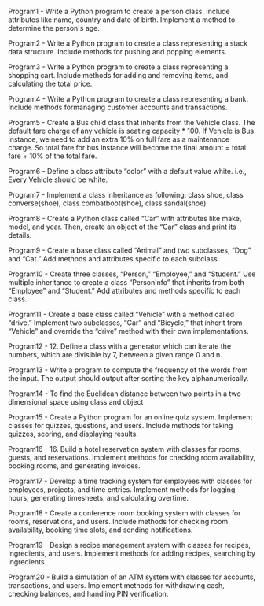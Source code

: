 Program1 - Write a Python program to create a person class. Include attributes like name, country and date of birth. Implement a method to determine the person's age.

Program2 - Write a Python program to create a class representing a stack data structure. Include methods for pushing and popping elements.

Program3 - Write a Python program to create a class representing a shopping cart. Include methods for adding and removing items, and calculating the total price.

Program4 - Write a Python program to create a class representing a bank. Include methods formanaging customer accounts and transactions.

Program5 - Create a Bus child class that inherits from the Vehicle class. The default fare charge of any vehicle is seating capacity * 100. If Vehicle is Bus instance, we need to add an extra 10% on full fare as a maintenance charge. So total fare for bus instance will become the final amount = total fare + 10% of the total fare.

Program6 - Define a class attribute “color” with a default value white. i.e., Every Vehicle should be white.

Program7 - Implement a class inheritance as following: class shoe, class converse(shoe), class combatboot(shoe), class sandal(shoe)

Program8 - Create a Python class called “Car” with attributes like make, model, and year. Then, create an object of the “Car” class and print its details.

Program9 - Create a base class called “Animal” and two subclasses, “Dog” and “Cat.” Add methods and attributes specific to each subclass.

Program10 - Create three classes, “Person,” “Employee,” and “Student.” Use multiple inheritance to create a class “PersonInfo” that inherits from both “Employee” and “Student.” Add attributes and methods specific to each class.

Program11 - Create a base class called “Vehicle” with a method called “drive.” Implement two subclasses, “Car” and “Bicycle,” that inherit from “Vehicle” and override the “drive” method with their own implementations.

Program12 - 12. Define a class with a generator which can iterate the numbers, which are divisible by 7, between a given range 0 and n.

Program13 - Write a program to compute the frequency of the words from the input. The output should output after sorting the key alphanumerically.

Program14 - To find the Euclidean distance between two points in a two dimensional space using class and object

Program15 - Create a Python program for an online quiz system. Implement classes for quizzes, questions, and users. Include methods for taking quizzes, scoring, and displaying results.

Program16 - 16. Build a hotel reservation system with classes for rooms, guests, and reservations. Implement methods for checking room availability, booking rooms, and generating invoices.

Program17 - Develop a time tracking system for employees with classes for employees, projects, and time entries. Implement methods for logging hours, generating timesheets, and calculating overtime.

Program18 - Create a conference room booking system with classes for rooms, reservations, and users. Include methods for checking room availability, booking time slots, and sending notifications.

Program19 - Design a recipe management system with classes for recipes, ingredients, and users. Implement methods for adding recipes, searching by ingredients

Program20 - Build a simulation of an ATM system with classes for accounts, transactions, and users. Implement methods for withdrawing cash, checking balances, and handling PIN verification.
